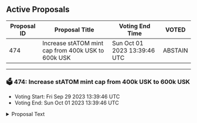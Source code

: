 ## Active Proposals

| Proposal ID | Proposal Title | Voting End Time | VOTED |
|-------------|----------------|-----------------|-------|
| 474 | Increase stATOM mint cap from 400k USK to 600k USK | Sun Oct 01 2023 13:39:46 UTC | ABSTAIN |

---

### 🗳 474: Increase stATOM mint cap from 400k USK to 600k USK
- Voting Start: Fri Sep 29 2023 13:39:46 UTC
- Voting End: Sun Oct 01 2023 13:39:46 UTC

<details>
<summary>Proposal Text</summary>
 
This proposal is aimed to increase the stATOM mint cap from 400k USK to 600k USK. stATOM price oracle determination has been proved to be reliable and was battle-tested in different market conditions for the past six months since the launch of this USK market in March 2023. 

Discussion: https://discord.com/channels/970650215801569330/1156921021010550794
</details>
